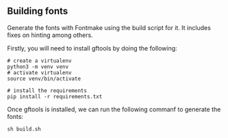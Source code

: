 ## Building fonts
Generate the fonts with Fontmake using the build script for it. It includes fixes on hinting among others.

Firstly, you will need to install gftools by doing the following:

```
# create a virtualenv
python3 -m venv venv
# activate virtualenv
source venv/bin/activate

# install the requirements
pip install -r requirements.txt

```

Once gftools is installed, we can run the following commanf to generate the fonts:

```
sh build.sh
```
